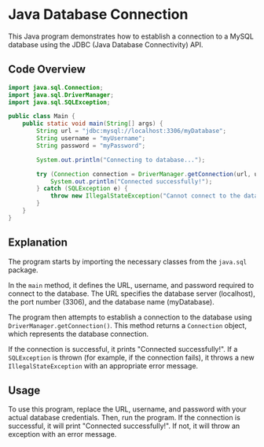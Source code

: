 # Java Database Connection

This Java program demonstrates how to establish a connection to a MySQL database using the JDBC (Java Database Connectivity) API.

## Code Overview

```java
import java.sql.Connection;
import java.sql.DriverManager;
import java.sql.SQLException;

public class Main {
    public static void main(String[] args) {
        String url = "jdbc:mysql://localhost:3306/myDatabase";
        String username = "myUsername";
        String password = "myPassword";

        System.out.println("Connecting to database...");

        try (Connection connection = DriverManager.getConnection(url, username, password)) {
            System.out.println("Connected successfully!");
        } catch (SQLException e) {
            throw new IllegalStateException("Cannot connect to the database!", e);
        }
    }
}
```

## Explanation

The program starts by importing the necessary classes from the `java.sql` package.

In the `main` method, it defines the URL, username, and password required to connect to the database. The URL specifies the database server (localhost), the port number (3306), and the database name (myDatabase).

The program then attempts to establish a connection to the database using `DriverManager.getConnection()`. This method returns a `Connection` object, which represents the database connection.

If the connection is successful, it prints "Connected successfully!". If a `SQLException` is thrown (for example, if the connection fails), it throws a new `IllegalStateException` with an appropriate error message.

## Usage

To use this program, replace the URL, username, and password with your actual database credentials. Then, run the program. If the connection is successful, it will print "Connected successfully!". If not, it will throw an exception with an error message.